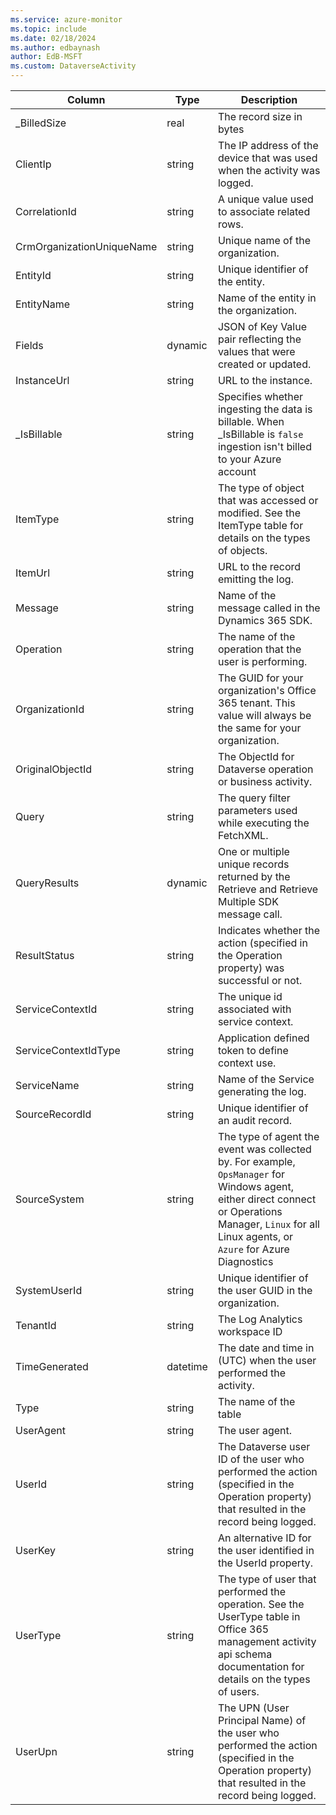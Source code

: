 ```yaml
---
ms.service: azure-monitor
ms.topic: include
ms.date: 02/18/2024
ms.author: edbaynash
author: EdB-MSFT
ms.custom: DataverseActivity
---
```



| Column | Type | Description |
|---|---|---|
| _BilledSize | real | The record size in bytes |
| ClientIp | string | The IP address of the device that was used when the activity was logged. |
| CorrelationId | string | A unique value used to associate related rows. |
| CrmOrganizationUniqueName | string | Unique name of the organization. |
| EntityId | string | Unique identifier of the entity. |
| EntityName | string | Name of the entity in the organization. |
| Fields | dynamic | JSON of Key Value pair reflecting the values that were created or updated. |
| InstanceUrl | string | URL to the instance. |
| _IsBillable | string | Specifies whether ingesting the data is billable. When _IsBillable is `false` ingestion isn't billed to your Azure account |
| ItemType | string | The type of object that was accessed or modified. See the ItemType table for details on the types of objects. |
| ItemUrl | string | URL to the record emitting the log. |
| Message | string | Name of the message called in the Dynamics 365 SDK. |
| Operation | string | The name of the operation that the user is performing. |
| OrganizationId | string | The GUID for your organization's Office 365 tenant. This value will always be the same for your organization. |
| OriginalObjectId | string | The ObjectId for Dataverse operation or business activity. |
| Query | string | The query filter parameters used while executing the FetchXML. |
| QueryResults | dynamic | One or multiple unique records returned by the Retrieve and Retrieve Multiple SDK message call. |
| ResultStatus | string | Indicates whether the action (specified in the Operation property) was successful or not. |
| ServiceContextId | string | The unique id associated with service context. |
| ServiceContextIdType | string | Application defined token to define context use. |
| ServiceName | string | Name of the Service generating the log. |
| SourceRecordId | string | Unique identifier of an audit record. |
| SourceSystem | string | The type of agent the event was collected by. For example, `OpsManager` for Windows agent, either direct connect or Operations Manager, `Linux` for all Linux agents, or `Azure` for Azure Diagnostics |
| SystemUserId | string | Unique identifier of the user GUID in the organization. |
| TenantId | string | The Log Analytics workspace ID |
| TimeGenerated | datetime | The date and time in (UTC) when the user performed the activity. |
| Type | string | The name of the table |
| UserAgent | string | The user agent. |
| UserId | string | The Dataverse user ID of the user who performed the action (specified in the Operation property) that resulted in the record being logged. |
| UserKey | string | An alternative ID for the user identified in the UserId property. |
| UserType | string | The type of user that performed the operation. See the UserType table in Office 365 management activity api schema documentation for details on the types of users. |
| UserUpn | string | The UPN (User Principal Name) of the user who performed the action (specified in the Operation property) that resulted in the record being logged. |
